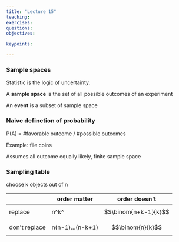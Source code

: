 ```yaml
---
title: "Lecture 15"
teaching: 
exercises:
questions:
objectives:

keypoints:

---
```

 

### Sample spaces

Statistic is the logic of uncertainty.

A **sample space** is the set of all possible outcomes of an experiment

An **event** is a subset of sample space

### Naive definetion of probability

 P(A) = #favorable outcome / #possible outcomes

Example: file coins

Assumes all outcome equally likely, finite sample space

### Sampling table

choose k objects out of n

|               | order matter     | order doesn't      |
| ------------- | ---------------- | ------------------ |
| replace       | n^k^             | $$\binom{n+k-1}{k}$$ |
| don't replace | n(n-1)...(n-k+1) | $$\binom{n}{k}$$     |





